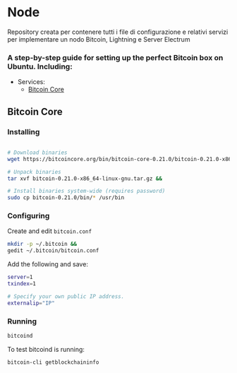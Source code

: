 # Node

Repository creata per contenere tutti i file di configurazione e relativi servizi per implementare un nodo Bitcoin, Lightning e Server Electrum

### A step-by-step guide for setting up the perfect Bitcoin box on Ubuntu. Including:
* Services:
  * [Bitcoin Core](https://github.com/BitSocial-lb/Node/blob/master/README.md#bitcoin-core)

## Bitcoin Core

### Installing
```bash

# Download binaries
wget https://bitcoincore.org/bin/bitcoin-core-0.21.0/bitcoin-0.21.0-x86_64-linux-gnu.tar.gz &&

# Unpack binaries
tar xvf bitcoin-0.21.0-x86_64-linux-gnu.tar.gz &&

# Install binaries system-wide (requires password)
sudo cp bitcoin-0.21.0/bin/* /usr/bin
```
### Configuring
Create and edit `bitcoin.conf`

```bash
mkdir -p ~/.bitcoin &&
gedit ~/.bitcoin/bitcoin.conf
```
Add the following and save:
```bash
server=1
txindex=1

# Specify your own public IP address.
externalip="IP"
```

### Running
```bash
bitcoind
```

To test bitcoind is running:
```bash
bitcoin-cli getblockchaininfo
```
